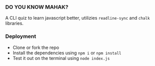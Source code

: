 ### DO YOU KNOW MAHAK?

A CLI quiz to learn javascript better, utilizies `readline-sync` and `chalk` libraries.

### Deployment

- Clone or fork the repo
- Install the dependencies using `npm i` or `npm install`
- Test it out on the terminal using `node index.js`
